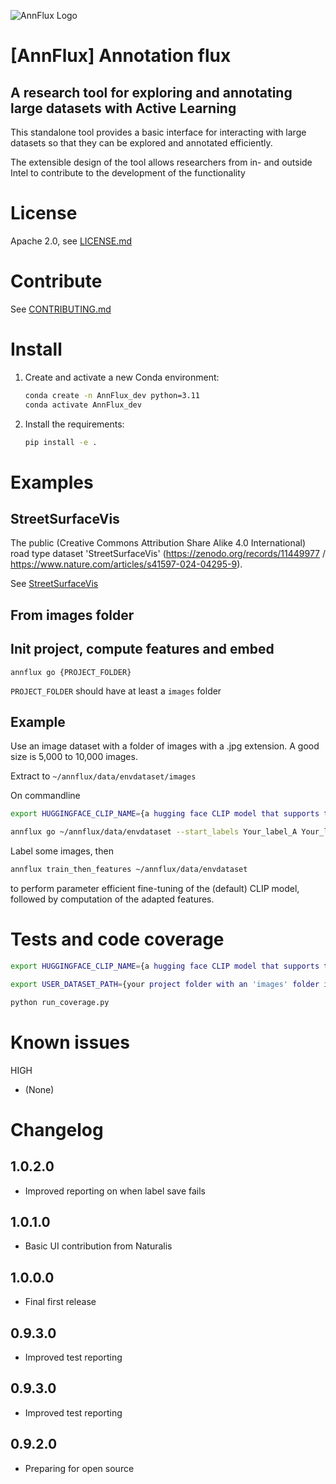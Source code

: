![AnnFlux Logo](src/annflux/ui/basic/static/annflux.png)

# [AnnFlux] Annotation flux
## A research tool for exploring and annotating large datasets with Active Learning 

This standalone tool provides a basic interface for interacting with large datasets so that they can be explored and annotated efficiently. 

The extensible design of the tool allows researchers from in- and outside Intel to contribute to the development of the functionality

# License 

Apache 2.0, see [LICENSE.md](LICENSE)

# Contribute

See [CONTRIBUTING.md](CONTRIBUTING.md)

# Install

1. Create and activate a new Conda environment:

   ```bash
   conda create -n AnnFlux_dev python=3.11
   conda activate AnnFlux_dev
   ```

2. Install the requirements:

   ```bash
   pip install -e .
   ```
# Examples

## StreetSurfaceVis

The public (Creative Commons Attribution Share Alike 4.0 International) road type dataset 'StreetSurfaceVis' (https://zenodo.org/records/11449977 / https://www.nature.com/articles/s41597-024-04295-9).

See [StreetSurfaceVis](src/annflux/examples/streetsurfacevis.md)

## From images folder    
## Init project, compute features and embed

`annflux go {PROJECT_FOLDER}`

`PROJECT_FOLDER` should have at least a `images` folder

## Example

Use an image dataset with a folder of images with a .jpg extension. A good size is 5,000 to 10,000 images.

Extract to `~/annflux/data/envdataset/images`

On commandline

```bash
export HUGGINGFACE_CLIP_NAME={a hugging face CLIP model that supports the peft package}
```

```bash
annflux go ~/annflux/data/envdataset --start_labels Your_label_A Your_label_B Your_label_C`
```

Label some images, then

```bash
annflux train_then_features ~/annflux/data/envdataset
```

to perform parameter efficient fine-tuning of the (default) CLIP model, followed by computation of the adapted features.

# Tests and code coverage

```bash
export HUGGINGFACE_CLIP_NAME={a hugging face CLIP model that supports the peft package}
```

```bash
export USER_DATASET_PATH={your project folder with an 'images' folder inside}
```

```bash
python run_coverage.py
```


# Known issues

HIGH 
- (None)

# Changelog

## 1.0.2.0

- Improved reporting on when label save fails

## 1.0.1.0

- Basic UI contribution from Naturalis

## 1.0.0.0

- Final first release

## 0.9.3.0

- Improved test reporting

## 0.9.3.0

- Improved test reporting

## 0.9.2.0

- Preparing for open source
